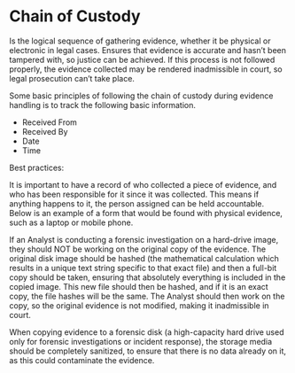 # Chain of Custody

Is the logical sequence of gathering evidence, whether it be physical or electronic in legal cases.
Ensures that evidence is accurate and hasn’t been tampered with, so justice can be achieved.
If this process is not followed properly, the evidence collected may be rendered inadmissible in court, so legal prosecution can’t take place. 

Some basic principles of following the chain of custody during evidence handling is to track the following basic information.

- Received From
- Received By
- Date
- Time



Best practices:

It is important to have a record of who collected a piece of evidence, and who has been responsible for it since it was collected. This means if anything happens to it, the person assigned can be held accountable. Below is an example of a form that would be found with physical evidence, such as a laptop or mobile phone.
 

If an Analyst is conducting a forensic investigation on a hard-drive image, they should NOT be working on the original copy of the evidence. The original disk image should be hashed (the mathematical calculation which results in a unique text string specific to that exact file) and then a full-bit copy should be taken, ensuring that absolutely everything is included in the copied image. This new file should then be hashed, and if it is an exact copy, the file hashes will be the same. The Analyst should then work on the copy, so the original evidence is not modified, making it inadmissible in court.
 

When copying evidence to a forensic disk (a high-capacity hard drive used only for forensic investigations or incident response), the storage media should be completely sanitized, to ensure that there is no data already on it, as this could contaminate the evidence.

 
